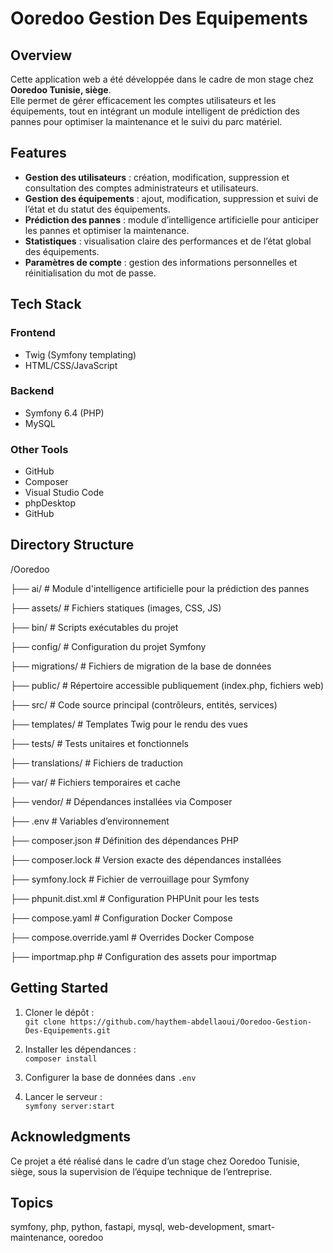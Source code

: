 # Ooredoo Gestion Des Equipements

## Overview
Cette application web a été développée dans le cadre de mon stage chez **Ooredoo Tunisie, siège**.  
Elle permet de gérer efficacement les comptes utilisateurs et les équipements, tout en intégrant un module intelligent de prédiction des pannes pour optimiser la maintenance et le suivi du parc matériel.

## Features
- **Gestion des utilisateurs** : création, modification, suppression et consultation des comptes administrateurs et utilisateurs.  
- **Gestion des équipements** : ajout, modification, suppression et suivi de l’état et du statut des équipements.  
- **Prédiction des pannes** : module d’intelligence artificielle pour anticiper les pannes et optimiser la maintenance.  
- **Statistiques** : visualisation claire des performances et de l’état global des équipements.  
- **Paramètres de compte** : gestion des informations personnelles et réinitialisation du mot de passe.

## Tech Stack
### Frontend
- Twig (Symfony templating)
- HTML/CSS/JavaScript

### Backend
- Symfony 6.4 (PHP)
- MySQL

### Other Tools
- GitHub
- Composer
- Visual Studio Code
- phpDesktop
- GitHub

## Directory Structure
/Ooredoo

├── ai/                  # Module d'intelligence artificielle pour la prédiction des pannes

├── assets/              # Fichiers statiques (images, CSS, JS)

├── bin/                 # Scripts exécutables du projet

├── config/              # Configuration du projet Symfony

├── migrations/          # Fichiers de migration de la base de données

├── public/              # Répertoire accessible publiquement (index.php, fichiers web)

├── src/                 # Code source principal (contrôleurs, entités, services)

├── templates/           # Templates Twig pour le rendu des vues

├── tests/               # Tests unitaires et fonctionnels

├── translations/        # Fichiers de traduction

├── var/                 # Fichiers temporaires et cache

├── vendor/              # Dépendances installées via Composer

├── .env                 # Variables d’environnement

├── composer.json        # Définition des dépendances PHP

├── composer.lock        # Version exacte des dépendances installées

├── symfony.lock         # Fichier de verrouillage pour Symfony

├── phpunit.dist.xml     # Configuration PHPUnit pour les tests

├── compose.yaml         # Configuration Docker Compose

├── compose.override.yaml # Overrides Docker Compose

├── importmap.php        # Configuration des assets pour importmap




## Getting Started
1. Cloner le dépôt :  
   `git clone https://github.com/haythem-abdellaoui/Ooredoo-Gestion-Des-Equipements.git`

2. Installer les dépendances :  
   `composer install`

3. Configurer la base de données dans `.env`

4. Lancer le serveur :  
   `symfony server:start`

## Acknowledgments
Ce projet a été réalisé dans le cadre d’un stage chez Ooredoo Tunisie, siège, sous la supervision de l’équipe technique de l’entreprise.

## Topics
symfony, php, python, fastapi, mysql, web-development, smart-maintenance, ooredoo



